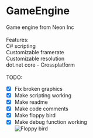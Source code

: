 # GameEngine<br />
Game engine from Neon Inc<br />
<br />
Features:<br />
  C# scripting<br />
  Customizable framerate<br />
  Customizable resolution<br />
  dot.net core - Crossplatform<br />
  <br />
  TODO:<br />
   - [x] Fix broken graphics<br />
   - [x] Make scripting working<br />
   - [x] Make readme<br />
   - [x] Make code comments<br />
   - [x] Make floppy bird<br />
   - [x] Make debug function working<br />
![Floppy bird](https://cdn.discordapp.com/attachments/947503302361354261/1020810576978514010/unknown.png)
